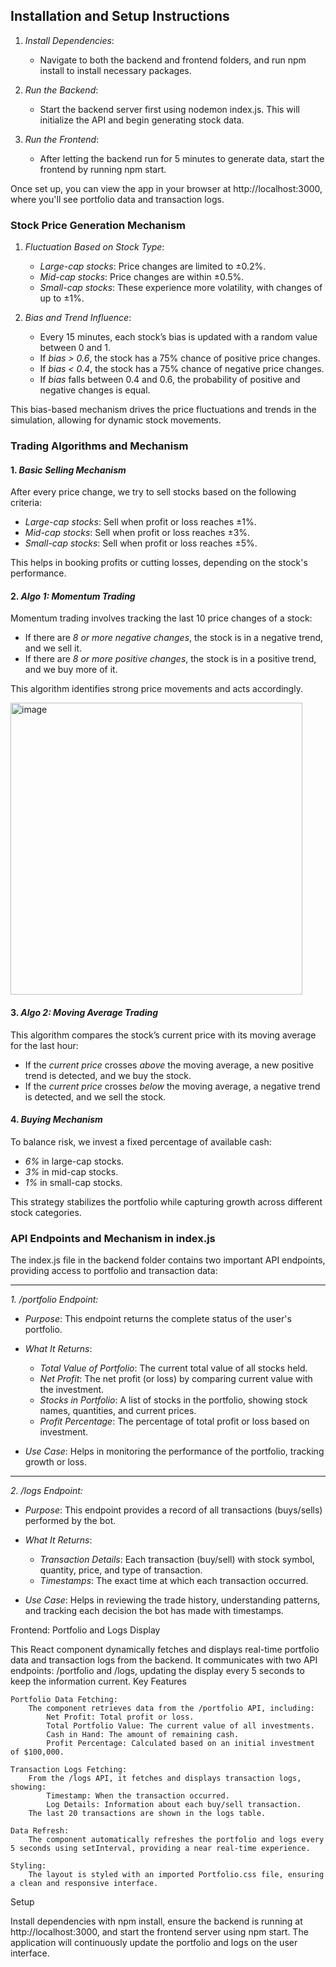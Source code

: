 
## Installation and Setup Instructions

1. *Install Dependencies*:
   - Navigate to both the backend and frontend folders, and run npm install to install necessary packages.

2. *Run the Backend*:
   - Start the backend server first using nodemon index.js. This will initialize the API and begin generating stock data.

3. *Run the Frontend*:
   - After letting the backend run for 5 minutes to generate data, start the frontend by running npm start.

Once set up, you can view the app in your browser at http://localhost:3000, where you'll see portfolio data and transaction logs.

### Stock Price Generation Mechanism

1. *Fluctuation Based on Stock Type*:
   - *Large-cap stocks*: Price changes are limited to ±0.2%.
   - *Mid-cap stocks*: Price changes are within ±0.5%.
   - *Small-cap stocks*: These experience more volatility, with changes of up to ±1%.

2. *Bias and Trend Influence*:
   - Every 15 minutes, each stock’s bias is updated with a random value between 0 and 1.
   - If *bias > 0.6*, the stock has a 75% chance of positive price changes.
   - If *bias < 0.4*, the stock has a 75% chance of negative price changes.
   - If *bias* falls between 0.4 and 0.6, the probability of positive and negative changes is equal.

This bias-based mechanism drives the price fluctuations and trends in the simulation, allowing for dynamic stock movements.


### Trading Algorithms and Mechanism

#### 1. *Basic Selling Mechanism*
After every price change, we try to sell stocks based on the following criteria:
- *Large-cap stocks*: Sell when profit or loss reaches ±1%.
- *Mid-cap stocks*: Sell when profit or loss reaches ±3%.
- *Small-cap stocks*: Sell when profit or loss reaches ±5%.

This helps in booking profits or cutting losses, depending on the stock's performance.

#### 2. *Algo 1: Momentum Trading*
Momentum trading involves tracking the last 10 price changes of a stock:
- If there are *8 or more negative changes*, the stock is in a negative trend, and we sell it.
- If there are *8 or more positive changes*, the stock is in a positive trend, and we buy more of it.

This algorithm identifies strong price movements and acts accordingly.

<img width="467" alt="image" src="https://github.com/user-attachments/assets/2f304c19-07cb-4a68-ac9f-e9d95a3e9c97">


#### 3. *Algo 2: Moving Average Trading*
This algorithm compares the stock’s current price with its moving average for the last hour:
- If the *current price* crosses *above* the moving average, a new positive trend is detected, and we buy the stock.
- If the *current price* crosses *below* the moving average, a negative trend is detected, and we sell the stock.

#### 4. *Buying Mechanism*
To balance risk, we invest a fixed percentage of available cash:
- *6%* in large-cap stocks.
- *3%* in mid-cap stocks.
- *1%* in small-cap stocks.

This strategy stabilizes the portfolio while capturing growth across different stock categories.

### API Endpoints and Mechanism in index.js

The index.js file in the backend folder contains two important API endpoints, providing access to portfolio and transaction data:

---

*1. /portfolio Endpoint:*

- *Purpose*: This endpoint returns the complete status of the user's portfolio.
  
- *What It Returns*:
  - *Total Value of Portfolio*: The current total value of all stocks held.
  - *Net Profit*: The net profit (or loss) by comparing current value with the investment.
  - *Stocks in Portfolio*: A list of stocks in the portfolio, showing stock names, quantities, and current prices.
  - *Profit Percentage*: The percentage of total profit or loss based on investment.

- *Use Case*: Helps in monitoring the performance of the portfolio, tracking growth or loss.

---

*2. /logs Endpoint:*

- *Purpose*: This endpoint provides a record of all transactions (buys/sells) performed by the bot.

- *What It Returns*:
  - *Transaction Details*: Each transaction (buy/sell) with stock symbol, quantity, price, and type of transaction.
  - *Timestamps*: The exact time at which each transaction occurred.

- *Use Case*: Helps in reviewing the trade history, understanding patterns, and tracking each decision the bot has made with timestamps.

Frontend: Portfolio and Logs Display

This React component dynamically fetches and displays real-time portfolio data and transaction logs from the backend. It communicates with two API endpoints: /portfolio and /logs, updating the display every 5 seconds to keep the information current.
Key Features

    Portfolio Data Fetching:
        The component retrieves data from the /portfolio API, including:
            Net Profit: Total profit or loss.
            Total Portfolio Value: The current value of all investments.
            Cash in Hand: The amount of remaining cash.
            Profit Percentage: Calculated based on an initial investment of $100,000.

    Transaction Logs Fetching:
        From the /logs API, it fetches and displays transaction logs, showing:
            Timestamp: When the transaction occurred.
            Log Details: Information about each buy/sell transaction.
        The last 20 transactions are shown in the logs table.

    Data Refresh:
        The component automatically refreshes the portfolio and logs every 5 seconds using setInterval, providing a near real-time experience.

    Styling:
        The layout is styled with an imported Portfolio.css file, ensuring a clean and responsive interface.

Setup

Install dependencies with npm install, ensure the backend is running at http://localhost:3000, and start the frontend server using npm start. The application will continuously update the portfolio and logs on the user interface.
